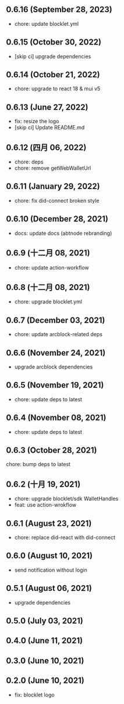 ## 0.6.16 (September 28, 2023)

- chore: update blocklet.yml

## 0.6.15 (October 30, 2022)

- [skip ci] upgrade dependencies

## 0.6.14 (October 21, 2022)

- chore: upgrade to react 18 & mui v5

## 0.6.13 (June 27, 2022)

- fix: resize the logo
- [skip ci] Update README.md

## 0.6.12 (四月 06, 2022)

- chore: deps
- chore: remove getWebWalletUrl

## 0.6.11 (January 29, 2022)

- chore: fix did-connect broken style

## 0.6.10 (December 28, 2021)

- docs: update docs (abtnode rebranding)

## 0.6.9 (十二月 08, 2021)

- chore: update action-workflow

## 0.6.8 (十二月 08, 2021)

- chore: upgrade blocklet.yml

## 0.6.7 (December 03, 2021)

- chore: update arcblock-related deps

## 0.6.6 (November 24, 2021)

- upgrade arcblock dependencies

## 0.6.5 (November 19, 2021)

- chore: update deps to latest

## 0.6.4 (November 08, 2021)

- chore: update deps to latest

## 0.6.3 (October 28, 2021)

chore: bump deps to latest

## 0.6.2 (十月 19, 2021)

- chore: upgrade blocklet/sdk WalletHandles
- feat: use action-wrokflow

## 0.6.1 (August 23, 2021)

- chore: replace did-react with did-connect

## 0.6.0 (August 10, 2021)

- send notification without login

## 0.5.1 (August 06, 2021)

- upgrade dependencies

## 0.5.0 (July 03, 2021)

## 0.4.0 (June 11, 2021)

## 0.3.0 (June 10, 2021)

## 0.2.0 (June 10, 2021)

- fix: blocklet logo
